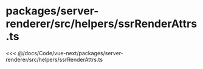 # packages/server-renderer/src/helpers/ssrRenderAttrs.ts

<<< @/docs/Code/vue-next/packages/server-renderer/src/helpers/ssrRenderAttrs.ts
